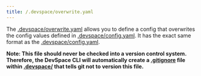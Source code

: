 ```yaml
---
title: /.devspace/overwrite.yaml
---
```


The [.devspace/overwrite.yaml](#) allows you to define a config that overwrites the config values defined in [.devspace/config.yaml](config.yaml.html). It has the exact same format as the [.devspace/config.yaml](config.yaml.html). 

**Note: This file should **never** be checked into a version control system. Therefore, the DevSpace CLI will automatically create a [.gitignore](#) file within [.devspace/](#) that tells git not to version this file.**

